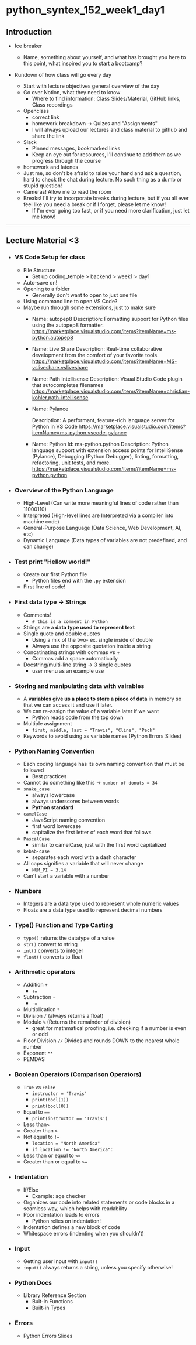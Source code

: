 # python_syntex_152_week1_day1

## Introduction

- Ice breaker
    - Name, something about yourself, and what has brought you here to this point, what inspired you to start a bootcamp?

- Rundown of how class will go every day
    - Start with lecture objectives general overview of the day
    - Go over Notion, what they need to know
        - Where to find information: Class Slides/Material, GitHub links, Class recordings
    - Openclass
        - correct link
        - homework breakdown -> Quizes and "Assignments"
        - I will always upload our lectures and class material to github and share the link
    - Slack
        - Pinned messages, bookmarked links
        - Keep an eye out for resources, I'll continue to add them as we progress through the course
    - homework and latenes
    - Just me, so don't be afraid to raise your hand and ask a question, hard to check the chat during lecture. No such thing as a dumb or stupid question!
    - Cameras! Allow me to read the room
    - Breaks! I'll try to incorporate breaks during lecture, but if you all ever feel like you need a break or if I forget, please let me know!
        - If I'm ever going too fast, or if you need more clarification, just let me know!
---

## Lecture Material <3

- ### VS Code Setup for class
    - File Structure
        - Set up coding_temple > backend > week1 > day1
    - Auto-save on!
    - Opening to a folder
        - Generally don't want to open to just one file
    - Using command line to open VS Code?
    - Maybe run through some extensions, just to make sure
        - Name: autopep8
            Description: Formatting support for Python files using the autopep8 formatter.
            https://marketplace.visualstudio.com/items?itemName=ms-python.autopep8
        - Name: Live Share
            Description: Real-time collaborative development from the comfort of your favorite tools.
            https://marketplace.visualstudio.com/items?itemName=MS-vsliveshare.vsliveshare
        - Name: Path Intellisense
            Description: Visual Studio Code plugin that autocompletes filenames
            https://marketplace.visualstudio.com/items?itemName=christian-kohler.path-intellisense
        - Name: Pylance

            Description: A performant, feature-rich language server for Python in VS Code
            https://marketplace.visualstudio.com/items?itemName=ms-python.vscode-pylance
        - Name: Python
            Id: ms-python.python
            Description: Python language support with extension access points for IntelliSense (Pylance), Debugging (Python Debugger), linting, formatting, refactoring, unit tests, and more.
            https://marketplace.visualstudio.com/items?itemName=ms-python.python

- ### Overview of the Python Language
    - High-Level (Can write more meaningful lines of code rather than 11000110)
    - Interpreted (High-level lines are Interpreted via a compiler into machine code)
    - General-Purpose Language (Data Science, Web Development, AI, etc)
    - Dynamic Language (Data types of variables are not predefined, and can change)


- ### Test print "Hellow world!"
    - Create our first Python file
        - Python files end with the `.py` extension
    - First line of code! 

- ### First data type -> Strings
    - Comments! 
        - `# this is a comment in Python`
    - Strings are a **data type used to represent text**
    - Single quote and double quotes
        - Using a mix of the two- ex. single inside of double
        - Always use the opposite quotation inside a string
    - Concatinating strings with commas vs +
        - Commas add a space automatically
    - Docstring/multi-line string -> 3 single quotes
        - user menu as an example use   

- ### Storing and manipulating data with vairables
    - A **variables give us a place to store a piece of data** in memory so that we can access it and use it later.
    - We can re-assign the value of a variable later if we want
        - Python reads code from the top down
    - Multiple assignment
        - `first, middle, last = "Travis", "Cline", "Peck"`
    - Keywords to avoid using as variable names (Python Errors Slides)
    
- ### Python Naming Convention
    - Each coding language has its own naming convention that must be followed
        - Best practices
    - Cannot do something like this -> `number of donuts = 34`
    - `snake_case`
        - always lowercase
        - always underscores between words
        - **Python standard**
    - `camelCase`
        - JavaScript naming convention
        - first word lowercase
        - capitalize the first letter of each word that follows
    - `PascalCase`
        - similar to camelCase, just with the first word capitalized
    - `kebab-case`
        - separates each word with a dash character
    - All caps signifies a variable that will never change
        - `NUM_PI = 3.14`
    - Can't start a variable with a number

- ### Numbers
    - Integers are a data type used to represent whole numeric values
    - Floats are a data type used to represent decimal numbers

- ### Type() Function and Type Casting
    - `type()` returns the datatype of a value
    -  `str()` convert to string
    - `int()` converts to integer
    - `float()` converts to float

<!-- >### In-Class Activity
>
>Have students
> ```python
>this = 'that'
>``` -->


- ### Arithmetic operators
    - Addition `+`
        - `+=`
    - Subtraction `-`
        - `-=`
    - Multiplication `*`
    - Division `/` (always returns a float)
    - Modulo `%` (Returns the remainder of division)
        - great for mathmatical proofing, i.e. checking if a number is even or odd
    - Floor Division `//` Divides and rounds DOWN to the nearest whole number
    - Exponent `**`
    - PEMDAS

- ### Boolean Operators (Comparison Operators)
    - `True` vs `False`
        - `instructor = 'Travis'`
        - `print(bool(1))`
        - `print(bool(0))`
    - Equal to `==`
        - `print(instructor == 'Travis')`
    - Less than`<`
    - Greater than `>`
    - Not equal to `!=`
        - `location = "North America"`
        - `if location != "North America":`
    - Less than or equal to `<=`
    - Greater than or equal to `>=`

- ### Indentation
    - If/Else
        - Example: age checker
    - Organizes our code into related statements or code blocks in a seamless way, which helps with readability
    - Poor indentation leads to errors
        - Python relies on indentation!
    - Indentation defines a new block of code
    - Whitespace errors (indenting when you shouldn’t)

- ### Input
    - Getting user input with `input()`
    - `input()` always returns a string, unless you specify otherwise!

- ### Python Docs
    - Library Reference Section
        - Buit-in Functions
        - Built-in Types

- ### Errors
    - Python Errors Slides
